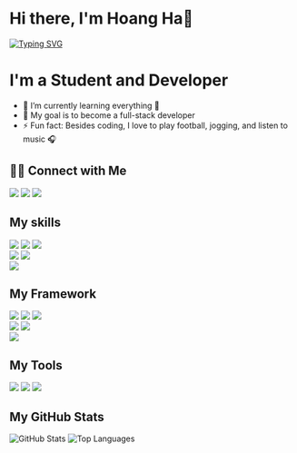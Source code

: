 # Hi there, I'm Hoang Ha👋
<a href="https://git.io/typing-svg"><img src="https://readme-typing-svg.herokuapp.com?font=Fira+Code&pause=1000&random=false&width=1000&lines=Student+at+VIET+NAM+-+KOREA+UNIVERSITY+OF+INFORMATION+AND+COMMUNICATION+TECHNOLOGY;I+am+backend+Web+application+developer" alt="Typing SVG" /></a>
  
# I'm a Student and Developer
- 🔭 I’m currently learning everything 🤣
- 💬 My goal is to become a full-stack developer
- ⚡ Fun fact: Besides coding, I love to play football, jogging, and listen to music 🎧

<h2>🤝🏻 Connect with Me</h2>
<a href="https://www.facebook.com/HA58.PROTT/" target="_blank"><img src="https://img.shields.io/badge/Facebook-20BEFF?&style=for-the-badge&logo=facebook&logoColor=white" target="_blank"></a>
<a href="https://www.instagram.com/hoangha.2305/" target="_blank"><img src="https://img.shields.io/badge/Instagram-E4405F?style=for-the-badge&logo=instagram&logoColor=white" target="_blank"></a>
<a href = "https://mail.google.com/mail/u/0/#inbox?compose=CllgCJTHVhRgBlGWfNGhNSlTWxzslBQPCbKMnXdFbjdXDJvfGdMXsfqVVkRLMrnGFfntMHqMPmg"><img src="https://img.shields.io/badge/-Gmail-%23333?style=for-the-badge&logo=gmail&logoColor=white" target="_blank"></a>
  
<h2>My skills</h2>
<a href="https://img.shields.io/badge/html5-%23E34F26.svg?style=for-the-badge&logo=html5&logoColor=white" target="_blank"><img src="https://img.shields.io/badge/html5-%23E34F26.svg?style=for-the-badge&logo=html5&logoColor=white" target="_blank"></a>
<a href="https://img.shields.io/badge/css3-%231572B6.svg?style=for-the-badge&logo=css3&logoColor=white" target="_blank"><img src="https://img.shields.io/badge/css3-%231572B6.svg?style=for-the-badge&logo=css3&logoColor=white" target="_blank"></a>
<a href="https://img.shields.io/badge/javascript-%23323330.svg?style=for-the-badge&logo=javascript&logoColor=%23F7DF1E" target="_blank"><img src="https://img.shields.io/badge/javascript-%23323330.svg?style=for-the-badge&logo=javascript&logoColor=%23F7DF1E"></a>
<br>
<a href="https://img.shields.io/badge/php-%23777BB4.svg?style=for-the-badge&logo=php&logoColor=white" target="_blank"><img src="https://img.shields.io/badge/php-%23777BB4.svg?style=for-the-badge&logo=php&logoColor=white"></a>
<a href="https://img.shields.io/badge/typescript-%23007ACC.svg?style=for-the-badge&logo=typescript&logoColor=white" target="_blank"><img src="https://img.shields.io/badge/typescript-%23007ACC.svg?style=for-the-badge&logo=typescript&logoColor=white"></a>
<br>
<a href="https://img.shields.io/badge/mysql-%2300000f.svg?style=for-the-badge&logo=mysql&logoColor=white" target="_blank"><img src="https://img.shields.io/badge/mysql-%2300000f.svg?style=for-the-badge&logo=mysql&logoColor=white"></a>

<h2>My Framework</h2>
<a href="https://img.shields.io/badge/bootstrap-%238511FA.svg?style=for-the-badge&logo=bootstrap&logoColor=white" target="_blank"><img src="https://img.shields.io/badge/bootstrap-%238511FA.svg?style=for-the-badge&logo=bootstrap&logoColor=white"></a>
<a href="https://img.shields.io/badge/jquery-%230769AD.svg?style=for-the-badge&logo=jquery&logoColor=white" target="_blank"><img src="https://img.shields.io/badge/jquery-%230769AD.svg?style=for-the-badge&logo=jquery&logoColor=white"></a>
<a href="https://img.shields.io/badge/laravel-%23FF2D20.svg?style=for-the-badge&logo=laravel&logoColor=white" target="_blank"><img src="https://img.shields.io/badge/laravel-%23FF2D20.svg?style=for-the-badge&logo=laravel&logoColor=white"></a>
<br>
<a href="https://img.shields.io/badge/react-%2320232a.svg?style=for-the-badge&logo=react&logoColor=61DAFB" target="_blank"><img src="https://img.shields.io/badge/react-%2320232a.svg?style=for-the-badge&logo=react&logoColor=61DAFB"></a>
<a href="https://img.shields.io/badge/react_native-%2320232a.svg?style=for-the-badge&logo=react&logoColor=%2361DAFB" target="_blank"><img src="https://img.shields.io/badge/react_native-%2320232a.svg?style=for-the-badge&logo=react&logoColor=%2361DAFB"></a>
<br>
<a href="https://img.shields.io/badge/-React%20Query-FF4154?style=for-the-badge&logo=react%20query&logoColor=white" target="_blank"><img src="https://img.shields.io/badge/-React%20Query-FF4154?style=for-the-badge&logo=react%20query&logoColor=white"></a>

<h2>My Tools</h2>
<a href="https://img.shields.io/badge/Visual_Studio-0078d7?style=for-the-badge&logo=visual%20studio&logoColor=white" target="_blank"><img src="https://img.shields.io/badge/Visual_Studio-0078d7?style=for-the-badge&logo=visual%20studio&logoColor=white" target="_blank"></a>
<a href="https://img.shields.io/badge/Android_Studio-3DDC84?style=for-the-badge&logo=android-studio&logoColor=white" target="_blank"><img src="https://img.shields.io/badge/Android_Studio-3DDC84?style=for-the-badge&logo=android-studio&logoColor=white" target="_blank"></a>
<a href="https://img.shields.io/badge/figma-%23F24E1E.svg?style=for-the-badge&logo=figma&logoColor=white" target="_blank"><img src="https://img.shields.io/badge/figma-%23F24E1E.svg?style=for-the-badge&logo=figma&logoColor=white" target="_blank"></a>

<h2>My GitHub Stats</h2>
<img src="https://github-readme-stats.vercel.app/api?username=HoangHa2305&theme=default&hide_border=false&include_all_commits=false&count_private=false" alt="GitHub Stats">
<img src="https://github-readme-stats.vercel.app/api/top-langs/?username=HoangHa2305&theme=default&hide_border=false&include_all_commits=false&count_private=false&layout=compact" alt="Top Languages">


<!-- Proudly created with GPRM ( https://gprm.itsvg.in ) -->
